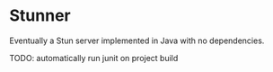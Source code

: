 Stunner
===
Eventually a Stun server implemented in Java with no dependencies.

TODO: automatically run junit on project build
